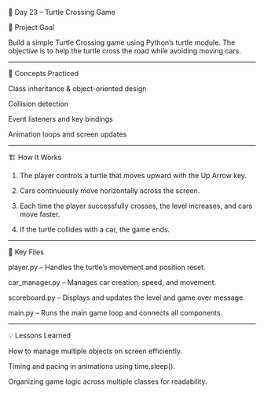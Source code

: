 
🐍 Day 23 – Turtle Crossing Game

🎯 Project Goal

Build a simple Turtle Crossing game using Python’s turtle module. The objective is to help the turtle cross the road while avoiding moving cars.


---

🧠 Concepts Practiced

Class inheritance & object-oriented design

Collision detection

Event listeners and key bindings

Animation loops and screen updates



---

🏗️ How It Works

1. The player controls a turtle that moves upward with the Up Arrow key.


2. Cars continuously move horizontally across the screen.


3. Each time the player successfully crosses, the level increases, and cars move faster.


4. If the turtle collides with a car, the game ends.




---

🧩 Key Files

player.py – Handles the turtle’s movement and position reset.

car_manager.py – Manages car creation, speed, and movement.

scoreboard.py – Displays and updates the level and game over message.

main.py – Runs the main game loop and connects all components.



---

💡 Lessons Learned

How to manage multiple objects on screen efficiently.

Timing and pacing in animations using time.sleep().

Organizing game logic across multiple classes for readability.
